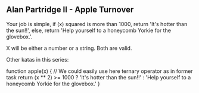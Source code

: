 ## Alan Partridge II - Apple Turnover

Your job is simple, if (x) squared is more than 1000, return 'It's hotter than the sun!!', else, return 'Help yourself to a honeycomb Yorkie for the glovebox.'.

X will be either a number or a string. Both are valid.

Other katas in this series:

function apple(x) {
    // We could easily use here ternary operator  as in former task
    return (x ** 2) >= 1000 ? 'It\'s hotter than the sun!!' : 'Help yourself to a honeycomb Yorkie for the glovebox.'
}

